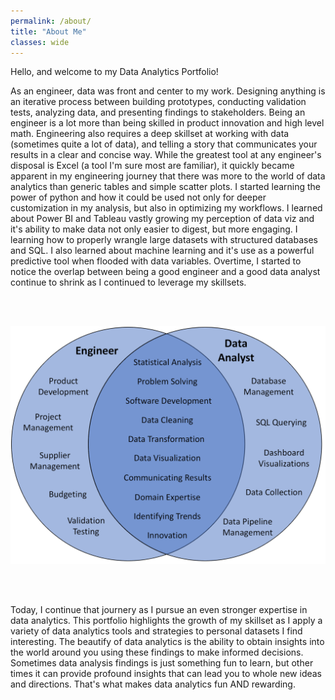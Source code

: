 ```yaml
---
permalink: /about/
title: "About Me"
classes: wide
---
```


Hello, and welcome to my Data Analytics Portfolio!

As an engineer, data was front and center to my work. Designing anything is an iterative process between building prototypes, conducting validation tests, analyzing data, and presenting findings to stakeholders. Being an engineer is a lot more than being skilled in product innovation and high level math. Engineering also requires a deep skillset at working with data (sometimes quite a lot of data), and telling a story that communicates your results in a clear and concise way. While the greatest tool at any engineer's disposal is Excel (a tool I'm sure most are familiar), it quickly became apparent in my engineering journey that there was more to the world of data analytics than generic tables and simple scatter plots. I started learning the power of python and how it could be used not only for deeper customization in my analysis, but also in optimizing my workflows. I learned about Power BI and Tableau vastly growing my perception of data viz and it's ability to make data not only easier to digest, but more engaging. I learning how to properly wrangle large datasets with structured databases and SQL. I also learned about machine learning and it's use as a powerful predictive tool when flooded with data variables. Overtime, I started to notice the overlap between being a good engineer and a good data analyst continue to shrink as I continued to leverage my skillsets.

<br/>

<br/>

![png](/assets/images/Venn_Diagram.png)

<br/>

<br/>

Today, I continue that journery as I pursue an even stronger expertise in data analytics. This portfolio highlights the growth of my skillset as I apply a variety of data analytics tools and strategies to personal datasets I find interesting. The beautify of data analytics is the ability to obtain insights into the world around you using these findings to make informed decisions. Sometimes data analysis findings is just something fun to learn, but other times it can provide profound insights that can lead you to whole new ideas and directions. That's what makes data analytics fun AND rewarding.
